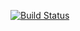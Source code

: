 [![Build Status](https://travis-ci.org/stvreumi/0856050.svg?branch=master)](https://travis-ci.org/stvreumi/0856050)